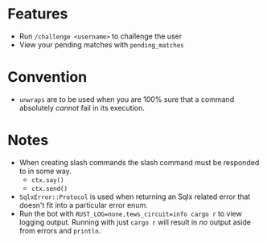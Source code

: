 # Features
- Run `/challenge <username>` to challenge the user
- View your pending matches with `pending_matches`

# Convention
- `unwraps` are to be used when you are 100% sure that a command absolutely *cannot* fail in its execution. 

# Notes
- When creating slash commands the slash command must be responded to in some way.
    - `ctx.say()`
    - `ctx.send()`
- `SqlxError::Protocol` is used when returning an Sqlx related error that doesn't fit into a particular error enum.
- Run the bot with  `RUST_LOG=none,tews_circuit=info cargo r` to view logging output. Running with just `cargo r` will result in *no* output aside from errors and `println`.
